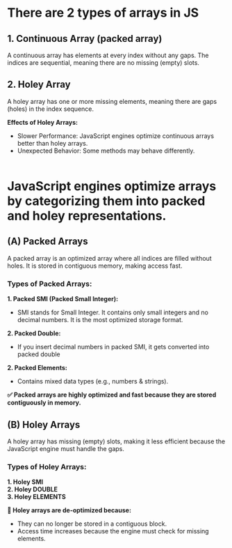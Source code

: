 # There are 2 types of arrays in JS

## 1. Continuous Array (packed array)
A continuous array has elements at every index without any gaps. The indices are sequential, meaning there are no missing (empty) slots.

## 2. Holey Array
A holey array has one or more missing elements, meaning there are gaps (holes) in the index sequence.  

**Effects of Holey Arrays:**
- Slower Performance: JavaScript engines optimize continuous arrays better than holey arrays.
- Unexpected Behavior: Some methods may behave differently.<br><br>

# JavaScript engines optimize arrays by categorizing them into packed and holey representations.

## (A) Packed Arrays
A packed array is an optimized array where all indices are filled without holes. It is stored in contiguous memory, making access fast.  

### Types of Packed Arrays:

**1. Packed SMI (Packed Small Integer):** 
- SMI stands for Small Integer. It contains only small integers and no decimal numbers. It is the most optimized storage format.

**2. Packed Double:** 
- If you insert decimal numbers in packed SMI, it gets converted into packed double

**2. Packed Elements:**
- Contains mixed data types (e.g., numbers & strings).

**✅ Packed arrays are highly optimized and fast because they are stored contiguously in memory.**

## (B) Holey Arrays
A holey array has missing (empty) slots, making it less efficient because the JavaScript engine must handle the gaps.

### Types of Holey Arrays:

**1. Holey SMI**   
**2. Holey DOUBLE**   
**3. Holey ELEMENTS** 

**🚨 Holey arrays are de-optimized because:**
- They can no longer be stored in a contiguous block.
- Access time increases because the engine must check for missing elements.